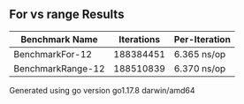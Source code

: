 ## For vs range Results
Benchmark Name|Iterations|Per-Iteration
----|----|----
BenchmarkFor-12 |188384451| 6.365 ns/op
BenchmarkRange-12 |188510839| 6.370 ns/op

Generated using go version go1.17.8 darwin/amd64

